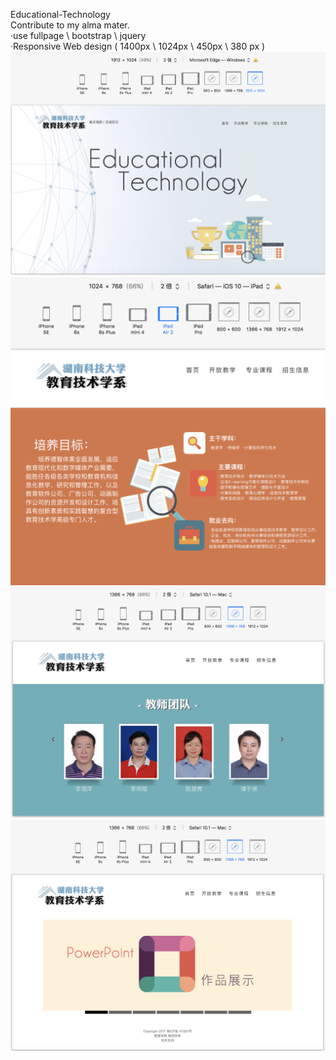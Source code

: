 Educational-Technology</br>
Contribute to my alma mater.</br>
·use fullpage \ bootstrap \ jquery</br>
·Responsive Web design ( 1400px \ 1024px \  450px \ 380 px )</br>
![image](https://github.com/hellojeana/Odds-and-ends/blob/master/ET%20img/1.png)</br>
![image](https://github.com/hellojeana/Odds-and-ends/blob/master/ET%20img/2.png)</br>
![image](https://github.com/hellojeana/Odds-and-ends/blob/master/ET%20img/4.png)</br>
![image](https://github.com/hellojeana/Odds-and-ends/blob/master/ET%20img/3.png)
